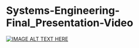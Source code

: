 # Systems-Engineering-Final_Presentation-Video 

[![IMAGE ALT TEXT HERE](https://img.youtube.com/vi/6IbimUGmu8A/0.jpg)](https://www.youtube.com/watch?v=6IbimUGmu8A)
